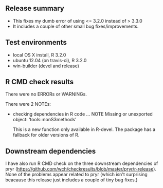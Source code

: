 ## Release summary

* This fixes my dumb error of using <= 3.2.0 instead of > 3.3.0 
* It includes a couple of other small bug fixes/improvements.

## Test environments
* local OS X install, R 3.2.0
* ubuntu 12.04 (on travis-ci), R 3.2.0
* win-builder (devel and release)

## R CMD check results
There were no ERRORs or WARNINGs. 

There were 2 NOTEs:

* checking dependencies in R code ... NOTE
  Missing or unexported object: ‘tools::nonS3methods’

  This is a new function only available in R-devel. The package has
  a fallback for older versions of R.

## Downstream dependencies
I have also run R CMD check on the three downstream dependencies of pryr 
(https://github.com/wch/checkresults/blob/master/pryr/r-release). None of the
problems appear related to pryr (which isn't surprising beacause this release
just includes a couple of tiny bug fixes.)
